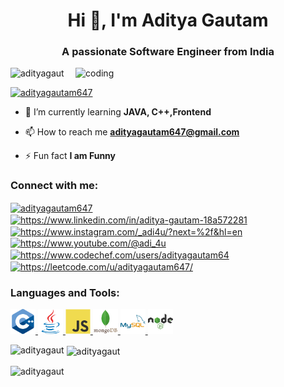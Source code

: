 
<h1 align="center">Hi 👋, I'm Aditya Gautam</h1>
<h3 align="center">A passionate Software Engineer from India</h3>
<img align = "right" alt = "coding" width= "400" src= "https://user-images.githubusercontent.com/55389276/140866485-8fb1c876-9a8f-4d6a-98dc-08c4981eaf70.gif">

<p align="left"> <img src="https://komarev.com/ghpvc/?username=adityagaut&label=Profile%20views&color=0e75b6&style=flat" alt="adityagaut" /> </p>

<p align="left"> <a href="https://twitter.com/adityagautam647" target="blank"><img src="https://img.shields.io/twitter/follow/adityagautam647?logo=twitter&style=for-the-badge" alt="adityagautam647" /></a> </p>

- 🌱 I’m currently learning **JAVA, C++,Frontend**

- 📫 How to reach me **adityagautam647@gmail.com**

- ⚡ Fun fact **I am Funny**

<h3 align="left">Connect with me:</h3>
<p align="left">
<a href="https://twitter.com/adityagautam647" target="blank"><img align="center" src="https://raw.githubusercontent.com/rahuldkjain/github-profile-readme-generator/master/src/images/icons/Social/twitter.svg" alt="adityagautam647" height="30" width="40" /></a>
<a href="https://linkedin.com/in/https://www.linkedin.com/in/aditya-gautam-18a572281" target="blank"><img align="center" src="https://raw.githubusercontent.com/rahuldkjain/github-profile-readme-generator/master/src/images/icons/Social/linked-in-alt.svg" alt="https://www.linkedin.com/in/aditya-gautam-18a572281" height="30" width="40" /></a>
<a href="https://instagram.com/https://www.instagram.com/_adi4u/?next=%2f&hl=en" target="blank"><img align="center" src="https://raw.githubusercontent.com/rahuldkjain/github-profile-readme-generator/master/src/images/icons/Social/instagram.svg" alt="https://www.instagram.com/_adi4u/?next=%2f&hl=en" height="30" width="40" /></a>
<a href="https://www.youtube.com/c/https://www.youtube.com/@adi_4u" target="blank"><img align="center" src="https://raw.githubusercontent.com/rahuldkjain/github-profile-readme-generator/master/src/images/icons/Social/youtube.svg" alt="https://www.youtube.com/@adi_4u" height="30" width="40" /></a>
<a href="https://www.codechef.com/users/https://www.codechef.com/users/adityagautam64" target="blank"><img align="center" src="https://cdn.jsdelivr.net/npm/simple-icons@3.1.0/icons/codechef.svg" alt="https://www.codechef.com/users/adityagautam64" height="30" width="40" /></a>
<a href="https://www.leetcode.com/https://leetcode.com/u/adityagautam647/" target="blank"><img align="center" src="https://raw.githubusercontent.com/rahuldkjain/github-profile-readme-generator/master/src/images/icons/Social/leet-code.svg" alt="https://leetcode.com/u/adityagautam647/" height="30" width="40" /></a>
</p>

<h3 align="left">Languages and Tools:</h3>
<p align="left"> <a href="https://www.w3schools.com/cpp/" target="_blank" rel="noreferrer"> <img src="https://raw.githubusercontent.com/devicons/devicon/master/icons/cplusplus/cplusplus-original.svg" alt="cplusplus" width="40" height="40"/> </a> <a href="https://www.java.com" target="_blank" rel="noreferrer"> <img src="https://raw.githubusercontent.com/devicons/devicon/master/icons/java/java-original.svg" alt="java" width="40" height="40"/> </a> <a href="https://developer.mozilla.org/en-US/docs/Web/JavaScript" target="_blank" rel="noreferrer"> <img src="https://raw.githubusercontent.com/devicons/devicon/master/icons/javascript/javascript-original.svg" alt="javascript" width="40" height="40"/> </a> <a href="https://www.mongodb.com/" target="_blank" rel="noreferrer"> <img src="https://raw.githubusercontent.com/devicons/devicon/master/icons/mongodb/mongodb-original-wordmark.svg" alt="mongodb" width="40" height="40"/> </a> <a href="https://www.mysql.com/" target="_blank" rel="noreferrer"> <img src="https://raw.githubusercontent.com/devicons/devicon/master/icons/mysql/mysql-original-wordmark.svg" alt="mysql" width="40" height="40"/> </a> <a href="https://nodejs.org" target="_blank" rel="noreferrer"> <img src="https://raw.githubusercontent.com/devicons/devicon/master/icons/nodejs/nodejs-original-wordmark.svg" alt="nodejs" width="40" height="40"/> </a> </p>

<p><img align="left" src="https://github-readme-stats.vercel.app/api/top-langs?username=adityagaut&show_icons=true&locale=en&layout=compact" alt="adityagaut" /></p>

<p>&nbsp;<img align="center" src="https://github-readme-stats.vercel.app/api?username=adityagaut&show_icons=true&locale=en" alt="adityagaut" /></p>

<p><img align="center" src="https://github-readme-streak-stats.herokuapp.com/?user=adityagaut&" alt="adityagaut" /></p>

